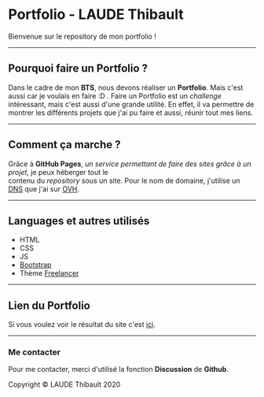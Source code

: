 # Portfolio - LAUDE Thibault
Bienvenue sur le repository de mon portfolio !

----------------

## Pourquoi faire un Portfolio ?
Dans le cadre de mon **BTS**, nous devons réaliser un **Portfolio**. Mais c'est aussi car je voulais en faire :D . 
Faire un Portfolio est un *challenge* intéressant, mais c'est aussi d'une grande utilité. En effet, il va permettre 
de montrer les différents projets que j'ai pu faire et aussi, réunir tout mes liens.

----------------

## Comment ça marche ?
Grâce à **GitHub Pages**, *un service permettant de faire des sites grâce à un projet*, je peux héberger tout le  
contenu du *repository* sous un site. Pour le nom de domaine, j'utilise un [DNS](https://fr.wikipedia.org/wiki/Domain_Name_System) que 
j'ai sur [OVH](https://www.ovh.com/fr/).

----------------

## Languages et autres utilisés
* HTML
* CSS
* JS
* [Bootstrap](https://getbootstrap.com/)
* Thème [Freelancer](https://startbootstrap.com/theme/freelancer)

----------------

## Lien du Portfolio
Si vous voulez voir le résultat du site c'est [ici](https://thibaultlaude.fr).

----------------
### Me contacter
Pour me contacter, merci d'utilisé la fonction **Discussion** de **Github**.  
  
  
Copyright © LAUDE Thibault 2020

